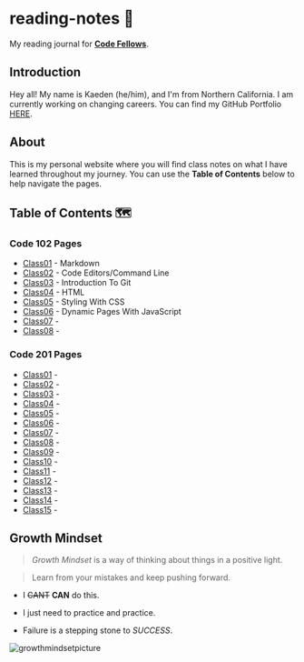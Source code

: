 # reading-notes 📖

My reading journal for [**Code Fellows**](https://www.codefellows.org/).
## Introduction

Hey all! My name is Kaeden (he/him), and I'm from Northern California. I am currently working on changing careers. You can find my GitHub Portfolio [HERE](https://github.com/KaedenOC).

## About

This is my personal website where you will find class notes on what I have learned throughout my journey. You can use the **Table of Contents** below to help navigate the pages.

## Table of Contents 🗺️

### Code 102 Pages

- [Class01](class102/class01.md) - Markdown
- [Class02](class102/class02.md) - Code Editors/Command Line
- [Class03](class102/class03.md) - Introduction To Git
- [Class04](class102/class04.md) - HTML
- [Class05](class102/class05.md) - Styling With CSS
- [Class06](class102/class06.md) - Dynamic Pages With JavaScript
- [Class07](class102/class07.md) -
- [Class08](class102/class08.md) -

### Code 201 Pages

- [Class01](class201/class01.md) -
- [Class02](class201/class02.md) -
- [Class03](class201/class03.md) -
- [Class04](class201/class04.md) -
- [Class05](class201/class05.md) -
- [Class06](class201/class06.md) -
- [Class07](class201/class07.md) -
- [Class08](class201/class08.md) -
- [Class09](class201/class09.md) -
- [Class10](class201/class10.md) -
- [Class11](class201/class11.md) -
- [Class12](class201/class12.md) -
- [Class13](class201/class13.md) -
- [Class14](class201/class14.md) -
- [Class15](class201/class15.md) -



## Growth Mindset

> *Growth Mindset* is a way of thinking about things in a positive light.

> Learn from your mistakes and keep pushing forward.

- I ~~CANT~~ **CAN** do this.

- I just need to practice and practice.

- Failure is a stepping stone to *SUCCESS*.

![growthmindsetpicture](https://user-images.githubusercontent.com/122385052/220195467-1e4d3b6d-3a53-46ce-b8f6-d07c3dbf7d1f.png)
